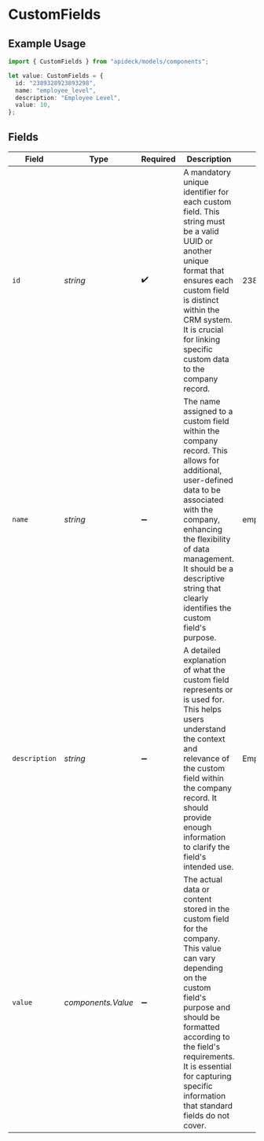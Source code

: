 # CustomFields

## Example Usage

```typescript
import { CustomFields } from "apideck/models/components";

let value: CustomFields = {
  id: "2389328923893298",
  name: "employee_level",
  description: "Employee Level",
  value: 10,
};
```

## Fields

| Field                                                                                                                                                                                                                                                                                   | Type                                                                                                                                                                                                                                                                                    | Required                                                                                                                                                                                                                                                                                | Description                                                                                                                                                                                                                                                                             | Example                                                                                                                                                                                                                                                                                 |
| --------------------------------------------------------------------------------------------------------------------------------------------------------------------------------------------------------------------------------------------------------------------------------------- | --------------------------------------------------------------------------------------------------------------------------------------------------------------------------------------------------------------------------------------------------------------------------------------- | --------------------------------------------------------------------------------------------------------------------------------------------------------------------------------------------------------------------------------------------------------------------------------------- | --------------------------------------------------------------------------------------------------------------------------------------------------------------------------------------------------------------------------------------------------------------------------------------- | --------------------------------------------------------------------------------------------------------------------------------------------------------------------------------------------------------------------------------------------------------------------------------------- |
| `id`                                                                                                                                                                                                                                                                                    | *string*                                                                                                                                                                                                                                                                                | :heavy_check_mark:                                                                                                                                                                                                                                                                      | A mandatory unique identifier for each custom field. This string must be a valid UUID or another unique format that ensures each custom field is distinct within the CRM system. It is crucial for linking specific custom data to the company record.                                  | 2389328923893298                                                                                                                                                                                                                                                                        |
| `name`                                                                                                                                                                                                                                                                                  | *string*                                                                                                                                                                                                                                                                                | :heavy_minus_sign:                                                                                                                                                                                                                                                                      | The name assigned to a custom field within the company record. This allows for additional, user-defined data to be associated with the company, enhancing the flexibility of data management. It should be a descriptive string that clearly identifies the custom field's purpose.     | employee_level                                                                                                                                                                                                                                                                          |
| `description`                                                                                                                                                                                                                                                                           | *string*                                                                                                                                                                                                                                                                                | :heavy_minus_sign:                                                                                                                                                                                                                                                                      | A detailed explanation of what the custom field represents or is used for. This helps users understand the context and relevance of the custom field within the company record. It should provide enough information to clarify the field's intended use.                               | Employee Level                                                                                                                                                                                                                                                                          |
| `value`                                                                                                                                                                                                                                                                                 | *components.Value*                                                                                                                                                                                                                                                                      | :heavy_minus_sign:                                                                                                                                                                                                                                                                      | The actual data or content stored in the custom field for the company. This value can vary depending on the custom field's purpose and should be formatted according to the field's requirements. It is essential for capturing specific information that standard fields do not cover. |                                                                                                                                                                                                                                                                                         |